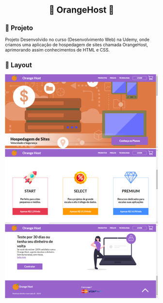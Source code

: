 <h1 align="center">
  🍊 OrangeHost 🍊
</h1>

## 🚀 Projeto 

Projeto Desenvolvido no curso (Desenvolvimento Web) na Udemy, onde criamos uma aplicação de hospedagem de sites chamada OrangeHost, aprimorando assim conhecimentos de HTML e CSS.

## 🎨 Layout
![Layout do projeto](https://github.com/fabricioig863/OrangeHost/blob/master/Layout/Orange-image.png)
![Layout do projeto](https://github.com/fabricioig863/OrangeHost/blob/master/Layout/Orange-image2.png)
![Layout do projeto](https://github.com/fabricioig863/OrangeHost/blob/master/Layout/Orange-image3.png)

